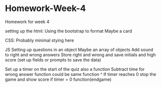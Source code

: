 # Homework-Week-4
Homework for week 4

setting up the html:
Using the bootstrap to format
Maybe a card


CSS:
Probably minimal stying here

JS
Setting up questions in an object
Maybe an array of objects
Add sound to right and wrong answers
Store right and wrong and save initials and high score (set up fields or prompts to save the data)

Set up a timer on the start of the quiz also a function 
Subtract time for wrong answer function could be same function ^
If timer reaches 0 stop the game and show score if timer = 0 function(endgame)